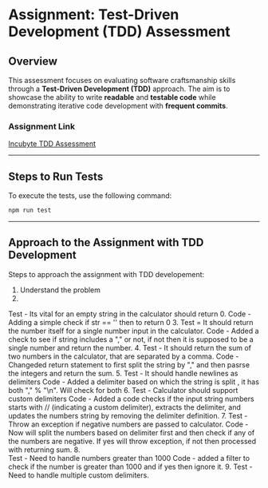 # Assignment: Test-Driven Development (TDD) Assessment

## Overview
This assessment focuses on evaluating software craftsmanship skills through a **Test-Driven Development (TDD)** approach. The aim is to showcase the ability to write **readable** and **testable code** while demonstrating iterative code development with **frequent commits**.

### Assignment Link
[Incubyte TDD Assessment](https://blog.incubyte.co/blog/tdd-assessment/)

---

## Steps to Run Tests
To execute the tests, use the following command:
```bash
npm run test
```

---

## Approach to the Assignment with TDD Development

Steps to approach the assignment with TDD developement:
1. Understand the problem
2. 
Test - 
Its vital for an empty string in the calculator should return 0. 
Code -
Adding a simple check if str == '' then to return 0
3. 
Test = 
It should return the number itself for a single number input in the calculator.
Code - 
Added a check to see if string includes a "," or not, if not then it is supposed to be a single number and return the number.
4. 
Test - 
It should return the sum of two numbers in the calculator, that are separated by a comma.
Code -
Changeded return statement to first split the string by "," and then pasrse the integers and return the sum.
5. 
Test -
It should handle newlines as delimiters
Code - 
Added a delimiter based on which the string is split , it has both "," % "\n". Will check for both
6. 
Test - 
Calculator should support custom delimiters
Code -
Added a code checks if the input string numbers starts with // (indicating a custom delimiter), extracts the delimiter, and updates the numbers string by removing the delimiter definition.
7. 
Test -
Throw an exception if negative numbers are passed to calculator.
Code - 
Now will split the numbers based on delimiter first and then check if any of the numbers are negative. If yes will throw exception, if not then processed with returning sum.
8.  
Test -
Need to handle numbers greater than 1000
Code - 
added a filter to check if the number is greater than 1000 and if yes then ignore it.
9. 
Test - 
Need to handle multiple custom delimiters.